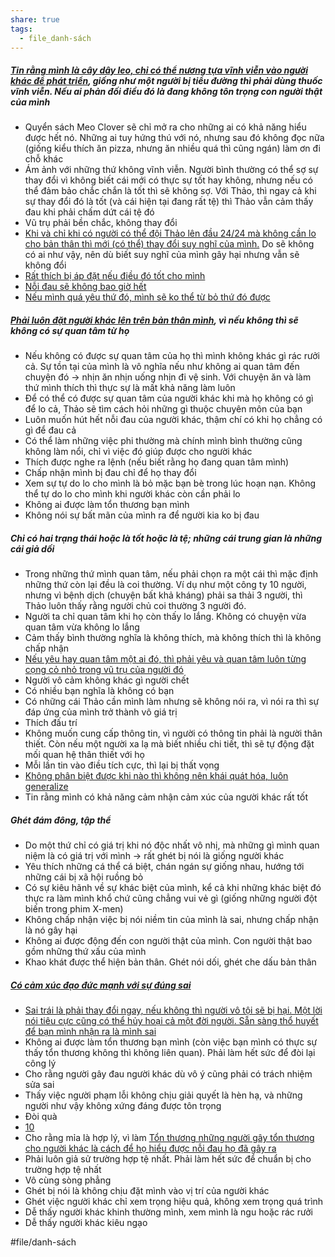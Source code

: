 ```yaml
---
share: true
tags:
  - file_danh-sách
---
```


##### [Tin rằng mình là cây dây leo, chỉ có thể nương tựa vĩnh viễn vào người khác để phát triển](../T%E1%BB%AB%20%C4%91i%E1%BB%83n/Ti%C3%AAu%20c%E1%BB%B1c/Ph%E1%BB%A5%20thu%E1%BB%99c.md), giống như một người bị tiểu đường thì phải dùng thuốc vĩnh viễn. Nếu ai phản đối điều đó là đang không tôn trọng con người thật của mình
- Quyển sách Meo Clover sẽ chỉ mở ra cho những ai có khả năng hiểu được hết nó. Những ai tuy hứng thú với nó, nhưng sau đó không đọc nữa (giống kiểu thích ăn pizza, nhưng ăn nhiều quá thì cũng ngán) làm ơn đi chỗ khác
- Ám ảnh với những thứ không vĩnh viễn. Người bình thường có thể sợ sự thay đổi vì không biết cái mới có thực sự tốt hay không, nhưng nếu có thể đảm bảo chắc chắn là tốt thì sẽ không sợ. Với Thảo, thì ngay cả khi sự thay đổi đó là tốt (và cái hiện tại đang rất tệ) thì Thảo vẫn cảm thấy đau khi phải chấm dứt cái tệ đó
- Vũ trụ phải bền chắc, không thay đổi 
- [Khi và chỉ khi có người có thể đội Thảo lên đầu 24/24 mà không cần lo cho bản thân thì mới (có thể) thay đổi suy nghĩ của mình.](Th%C3%A2n%20ch%E1%BB%A7%20(Th%E1%BA%A3o)/Quan%20%C4%91i%E1%BB%83m/Ch%E1%BB%89%20khi%20b%E1%BB%8B%20chi%E1%BA%BFm%20h%E1%BB%AFu%20th%C3%AC%20m%E1%BB%9Bi%20s%E1%BB%91ng%20h%E1%BA%A1nh%20ph%C3%BAc.md) Do sẽ không có ai như vậy, nên dù biết suy nghĩ của mình gây hại nhưng vẫn sẽ không đổi
- [Rất thích bị áp đặt nếu điều đó tốt cho mình](./R%E1%BA%A5t%20th%C3%ADch%20b%E1%BB%8B%20%C3%A1p%20%C4%91%E1%BA%B7t%20n%E1%BA%BFu%20%C4%91i%E1%BB%81u%20%C4%91%C3%B3%20t%E1%BB%91t%20cho%20m%C3%ACnh.md)
- [Nỗi đau sẽ không bao giờ hết](./N%E1%BB%97i%20%C4%91au%20s%E1%BA%BD%20kh%C3%B4ng%20bao%20gi%E1%BB%9D%20h%E1%BA%BFt.md) 
- [Nếu mình quá yêu thứ đó, mình sẽ ko thể từ bỏ thứ đó được](./Kh%C3%B4ng%20t%E1%BB%AB%20b%E1%BB%8F%20th%E1%BB%A9%20m%C3%ACnh%20%C4%91ang%20c%C3%B3.md) 

##### [Phải luôn đặt người khác lên trên bản thân mình](./Lu%C3%B4n%20lo%20cho%20ng%C6%B0%E1%BB%9Di%20kh%C3%A1c.md), vì nếu không thì sẽ không có sự quan tâm từ họ
- Nếu không có được sự quan tâm của họ thì mình không khác gì rác rưởi cả. Sự tồn tại của mình là vô nghĩa nếu như không ai quan tâm đến chuyện đó → nhịn ăn nhịn uống nhịn đi vệ sinh. Với chuyện ăn và làm thứ mình thích thì thực sự là mất khả năng làm luôn
- Để có thể có được sự quan tâm của người khác khi mà họ không có gì để lo cả, Thảo sẽ tìm cách hỏi những gì thuộc chuyên môn của bạn
- Luôn muốn hút hết nỗi đau của người khác, thậm chí có khi họ chẳng có gì để đau cả
- Có thể làm những việc phi thường mà chính mình bình thường cũng không làm nổi, chỉ vì việc đó giúp được cho người khác
- Thích được nghe ra lệnh (nếu biết rằng họ đang quan tâm mình) 
- Chấp nhận mình bị đau chỉ để họ thay đổi
- Xem sự tự do lo cho mình là bỏ mặc bạn bè trong lúc hoạn nạn. Không thể tự do lo cho mình khi người khác còn cần phải lo
- Không ai được làm tổn thương bạn mình
- Không nói sự bất mãn của mình ra để người kia ko bị đau

##### Chỉ có hai trạng thái hoặc là tốt hoặc là tệ; những cái trung gian là những cái giả dối
- Trong những thứ mình quan tâm, nếu phải chọn ra một cái thì mặc định những thứ còn lại đều là coi thường. Ví dụ như một công ty 10 người, nhưng vì bệnh dịch (chuyện bất khả kháng) phải sa thải 3 người, thì Thảo luôn thấy rằng người chủ coi thường 3 người đó.
- Người ta chỉ quan tâm khi họ còn thấy lo lắng. Không có chuyện vừa quan tâm vừa không lo lắng
- Cảm thấy bình thường nghĩa là không thích, mà không thích thì là không chấp nhận
- [Nếu yêu hay quan tâm một ai đó, thì phải yêu và quan tâm luôn từng cọng cỏ nhỏ trong vũ trụ của người đó](./N%E1%BA%BFu%20y%C3%AAu%20hay%20quan%20t%C3%A2m%20m%E1%BB%99t%20ai%20%C4%91%C3%B3,%20th%C3%AC%20ph%E1%BA%A3i%20y%C3%AAu%20v%C3%A0%20quan%20t%C3%A2m%20lu%C3%B4n%20t%E1%BB%ABng%20c%E1%BB%8Dng%20c%E1%BB%8F%20nh%E1%BB%8F%20trong%20v%C5%A9%20tr%E1%BB%A5%20c%E1%BB%A7a%20ng%C6%B0%E1%BB%9Di%20%C4%91%C3%B3.md)
- Người vô cảm không khác gì người chết
- Có nhiều bạn nghĩa là không có bạn
- Có những cái Thảo cần mình làm nhưng sẽ không nói ra, vì nói ra thì sự đáp ứng của mình trở thành vô giá trị
- Thích đấu trí
- Không muốn cung cấp thông tin, vì người có thông tin phải là người thân thiết. Còn nếu một người xa lạ mà biết nhiều chi tiết, thì sẽ tự động đặt mối quan hệ thân thiết với họ
- Mỗi lần tin vào điều tích cực, thì lại bị thất vọng 
- [Không phân biệt được khi nào thì không nên khái quát hóa, luôn generalize](Kh%C3%B4ng%20ph%C3%A2n%20bi%E1%BB%87t%20%C4%91%C6%B0%E1%BB%A3c%20khi%20n%C3%A0o%20th%C3%AC%20kh%C3%B4ng%20n%C3%AAn%20kh%C3%A1i%20qu%C3%A1t%20h%C3%B3a,%20lu%C3%B4n%20generalize.md)
- Tin rằng mình có khả năng cảm nhận cảm xúc của người khác rất tốt

##### Ghét đám đông, tập thể
- Do một thứ chỉ có giá trị khi nó độc nhất vô nhị, mà những gì mình quan niệm là có giá trị với mình → rất ghét bị nói là giống người khác
- Yêu thích những cá thể cá biệt, chán ngán sự giống nhau, hướng tới những cái bị xã hội ruồng bỏ
- Có sự kiêu hãnh về sự khác biệt của mình, kể cả khi những khác biệt đó thực ra làm mình khổ chứ cũng chẳng vui vẻ gì (giống những người đột biến trong phim X-men)
- Không chấp nhận việc bị nói niềm tin của mình là sai, nhưng chấp nhận là nó gây hại
- Không ai được động đến con người thật của mình. Con người thật bao gồm những thứ xấu của mình
- Khao khát được thể hiện bản thân. Ghét nói dối, ghét che dấu bản thân
	
##### [Có cảm xúc đạo đức mạnh với sự đúng sai](C%C3%B3%20c%E1%BA%A3m%20x%C3%BAc%20%C4%91%E1%BA%A1o%20%C4%91%E1%BB%A9c%20m%E1%BA%A1nh%20v%E1%BB%9Bi%20s%E1%BB%B1%20%C4%91%C3%BAng%20sai.md) 
- [Sai trái là phải thay đổi ngay, nếu không thì người vô tội sẽ bị hại. Một lời nói tiêu cực cũng có thể hủy hoại cả một đời người. Sẵn sàng thổ huyết để bạn mình nhận ra là mình sai](./Sai%20tr%C3%A1i%20l%C3%A0%20ph%E1%BA%A3i%20thay%20%C4%91%E1%BB%95i%20ngay,%20n%E1%BA%BFu%20kh%C3%B4ng%20th%C3%AC%20ng%C6%B0%E1%BB%9Di%20v%C3%B4%20t%E1%BB%99i%20s%E1%BA%BD%20b%E1%BB%8B%20h%E1%BA%A1i.%20M%E1%BB%99t%20l%E1%BB%9Di%20n%C3%B3i%20ti%C3%AAu%20c%E1%BB%B1c%20c%C5%A9ng%20c%C3%B3%20th%E1%BB%83%20h%E1%BB%A7y%20ho%E1%BA%A1i%20c%E1%BA%A3%20m%E1%BB%99t%20%C4%91%E1%BB%9Di%20ng%C6%B0%E1%BB%9Di.%20S%E1%BA%B5n%20s%C3%A0ng%20th%E1%BB%95%20huy%E1%BA%BFt%20%C4%91%E1%BB%83%20b%E1%BA%A1n%20m%C3%ACnh%20nh%E1%BA%ADn%20ra%20l%C3%A0%20m%C3%ACnh%20sai.md) 
- Không ai được làm tổn thương bạn mình (còn việc bạn mình có thực sự thấy tổn thương không thì không liên quan). Phải làm hết sức để đòi lại công lý
- Cho rằng người gây đau người khác dù vô ý cũng phải có trách nhiệm sửa sai
- Thấy việc người phạm lỗi không chịu giải quyết là hèn hạ, và những người như vậy không xứng đáng được tôn trọng
- Đòi quà
- [10](Tin%20r%E1%BA%B1ng%20ng%C6%B0%E1%BB%9Di%20l%C3%A0m%20sai%20th%C3%AC%20c%E1%BA%A7n%20%C4%91%E1%BB%81n%20b%C3%B9%20g%E1%BA%A5p%20%C4%91%C3%B4i%20g%E1%BA%A5p%20ba,%20ho%E1%BA%B7c%20it%20nh%E1%BA%A5t%20l%C3%A0%201/10.md)
- Cho rằng mỉa là hợp lý, vì làm [Tổn thương những người gây tổn thương cho người khác là cách để họ hiểu được nỗi đau họ đã gây ra](./T%E1%BB%95n%20th%C6%B0%C6%A1ng%20nh%E1%BB%AFng%20ng%C6%B0%E1%BB%9Di%20g%C3%A2y%20t%E1%BB%95n%20th%C6%B0%C6%A1ng%20cho%20ng%C6%B0%E1%BB%9Di%20kh%C3%A1c%20l%C3%A0%20c%C3%A1ch%20%C4%91%E1%BB%83%20h%E1%BB%8D%20hi%E1%BB%83u%20%C4%91%C6%B0%E1%BB%A3c%20n%E1%BB%97i%20%C4%91au%20h%E1%BB%8D%20%C4%91%C3%A3%20g%C3%A2y%20ra.md)
- Phải luôn giả sử trường hợp tệ nhất. Phải làm hết sức để chuẩn bị cho trường hợp tệ nhất 
- Vô cùng sòng phẳng
- Ghét bị nói là không chịu đặt mình vào vị trí của người khác
- Ghét việc người khác chỉ xem trọng hiệu quả, không xem trọng quá trình
- Dễ thấy người khác khinh thường mình, xem mình là ngu hoặc rác rưởi
- Dễ thấy người khác kiêu ngạo

#file/danh-sách
